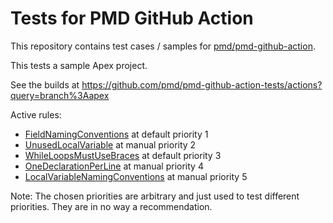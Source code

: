 # Tests for PMD GitHub Action

This repository contains test cases / samples for [pmd/pmd-github-action](https://github.com/pmd/pmd-github-action).

This tests a sample Apex project.

See the builds at <https://github.com/pmd/pmd-github-action-tests/actions?query=branch%3Aapex>

Active rules:
*   [FieldNamingConventions](https://pmd.github.io/latest/pmd_rules_apex_codestyle.html#fieldnamingconventions) at default priority 1
*   [UnusedLocalVariable](https://pmd.github.io/latest/pmd_rules_apex_bestpractices.html#unusedlocalvariable) at manual priority 2
*   [WhileLoopsMustUseBraces](https://pmd.github.io/latest/pmd_rules_apex_codestyle.html#whileloopsmustusebraces) at default priority 3
*   [OneDeclarationPerLine](https://pmd.github.io/latest/pmd_rules_apex_codestyle.html#onedeclarationperline) at manual priority 4
*   [LocalVariableNamingConventions](https://pmd.github.io/latest/pmd_rules_apex_codestyle.html#localvariablenamingconventions) at manual priority 5

Note: The chosen priorities are arbitrary and just used to test different priorities. They are in no way a recommendation.

